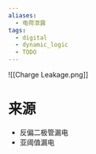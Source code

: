 ```yaml
---
aliases:
  - 电荷泄露
tags:
  - digital
  - dynamic_logic
  - TODO
---
```

![[Charge Leakage.png]]

# 来源

- 反偏二极管漏电
- 亚阈值漏电